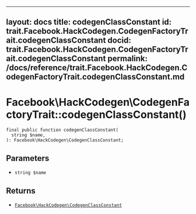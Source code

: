 
***

layout: docs
title: codegenClassConstant
id: trait.Facebook.HackCodegen.CodegenFactoryTrait.codegenClassConstant
docid: trait.Facebook.HackCodegen.CodegenFactoryTrait.codegenClassConstant
permalink: /docs/reference/trait.Facebook.HackCodegen.CodegenFactoryTrait.codegenClassConstant.md
---







# Facebook\\HackCodegen\\CodegenFactoryTrait::codegenClassConstant()




``` Hack
final public function codegenClassConstant(
  string $name,
): Facebook\HackCodegen\CodegenClassConstant;
```




## Parameters




- ` string $name `




## Returns




+ [` Facebook\HackCodegen\CodegenClassConstant `](<class.Facebook.HackCodegen.CodegenClassConstant.md>)